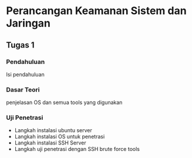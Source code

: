 # Perancangan Keamanan Sistem dan Jaringan

## Tugas 1

### Pendahuluan
Isi pendahuluan

### Dasar Teori
penjelasan OS dan semua tools yang digunakan

### Uji Penetrasi
* Langkah instalasi ubuntu server
* Langkah instalasi OS untuk penetrasi 
* Langkah instalasi SSH Server
* Langkah uji penetrasi dengan SSH brute force tools
